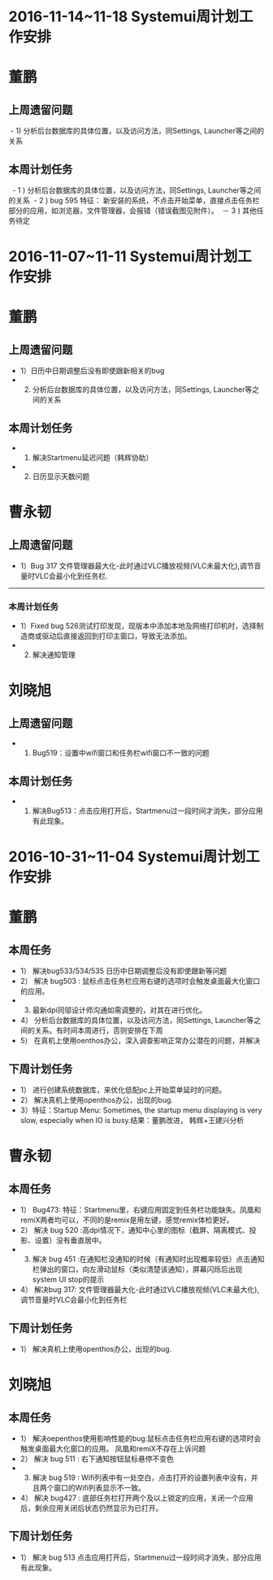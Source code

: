 # 2016-11-14~11-18 Systemui周计划工作安排

# 董鹏
## 上周遗留问题
  - 1) 分析后台数据库的具体位置，以及访问方法，同Settings, Launcher等之间的关系

## 本周计划任务

  - 1 ) 分析后台数据库的具体位置，以及访问方法，同Settings, Launcher等之间的关系
  - 2 ) bug 595 特征： 新安装的系统，不点击开始菜单，直接点击任务栏部分的应用，如浏览器，文件管理器，会报错（错误截图见附件）。
  － 3 ) 其他任务待定





# 2016-11-07~11-11 Systemui周计划工作安排

# 董鹏
## 上周遗留问题
  - 1）日历中日期调整后没有即使跟新相关的bug
  - 2) 分析后台数据库的具体位置，以及访问方法，同Settings, Launcher等之间的关系
  
## 本周计划任务

  - 1)  解决Startmenu延迟问题（韩辉协助）
  - 2)  日历显示天数问题
  
# 曹永韧
## 上周遗留问题

 - 1）Bug 317 文件管理器最大化-此时通过VLC播放视频(VLC未最大化),调节音量时VLC会最小化到任务栏.
  
***

### 本周计划任务

 - 1）Fixed bug 526测试打印发现，现版本中添加本地及网络打印机时，选择制造商或驱动后直接返回到打印主窗口，导致无法添加。
 - 2) 解决通知管理
 
# 刘晓旭
## 上周遗留问题
 - 1) Bug519：设置中wifi窗口和任务栏wifi窗口不一致的问题
  
## 本周计划任务
 - 1) 解决Bug513：点击应用打开后，Startmenu过一段时间才消失，部分应用有此现象。


# 2016-10-31~11-04 Systemui周计划工作安排

# 董鹏
## 本周任务
  - 1） 解决bug533/534/535 日历中日期调整后没有即使跟新等问题
  - 2） 解决 bug503 : 鼠标点击任务栏应用右键的选项时会触发桌面最大化窗口的应用。
  - 3)  最新dpi同邬设计师沟通如需调整的，对其在进行优化。
  - 4） 分析后台数据库的具体位置，以及访问方法，同Settings, Launcher等之间的关系。有时间本周进行，否则安排在下周
  - 5） 在真机上使用oenthos办公，深入调查影响正常办公潜在的问题，并解决
  
## 下周计划任务
  - 1） 进行创建系统数据库，来优化低配pc上开始菜单延时的问题。
  - 2） 解决真机上使用openthos办公，出现的bug.
  - 3）特征：Startup Menu: Sometimes, the startup menu displaying is very slow, especially when IO is busy.结果：董鹏改进， 韩辉+王建兴分析
  
#
# 曹永韧
## 本周任务
  - 1） Bug473: 特征：Startmenu里，右键应用固定到任务栏功能缺失。凤凰和remiX两者均可以，不同的是remix是用左键，感觉remix体检更好。
  - 2） 解决 bug 520 :高dpi情况下，通知中心里的图标（截屏、隔离模式、投影、设置）没有垂直居中。
  - 3)  解决 bug 451 :在通知栏没通知的时候（有通知时出现概率较低）点击通知栏弹出的窗口，向左滑动鼠标（类似清楚该通知），屏幕闪烁后出现system UI stop的提示
  - 4） 解决bug 317: 文件管理器最大化-此时通过VLC播放视频(VLC未最大化),调节音量时VLC会最小化到任务栏
  
## 下周计划任务
  - 1） 解决真机上使用openthos办公，出现的bug.


#  
# 刘晓旭
## 本周任务
  - 1） 解决oepenthos使用影响性能的bug:鼠标点击任务栏应用右键的选项时会触发桌面最大化窗口的应用。 凤凰和remiX不存在上诉问题
  - 2） 解决 bug 511 : 右下通知按钮鼠标悬停不变色
  - 3)  解决 bug 519 : Wifi列表中有一处空白，点击打开的设置列表中没有，并且两个窗口的Wifi列表显示不一致。
  - 4） 解决 bug427 : 底部任务栏打开两个及以上锁定的应用，关闭一个应用后，剩余应用关闭后状态仍然显示为已打开。
 
  
## 下周计划任务
  - 1） 解决 bug 513 点击应用打开后，Startmenu过一段时间才消失，部分应用有此现象。

  
